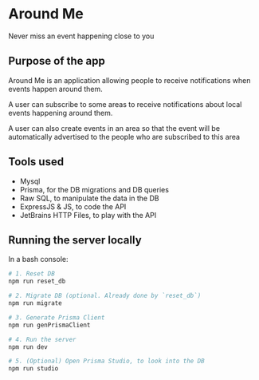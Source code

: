 # Around Me

Never miss an event happening close to you

## Purpose of the app

Around Me is an application allowing people to receive notifications when events happen around them.

A user can subscribe to some areas to receive notifications about local events happening around them.

A user can also create events in an area so that the event will be automatically advertised to the people who are
subscribed to this area

## Tools used

- Mysql
- Prisma, for the DB migrations and DB queries
- Raw SQL, to manipulate the data in the DB
- ExpressJS & JS, to code the API
- JetBrains HTTP Files, to play with the API

## Running the server locally

In a bash console:
```bash
# 1. Reset DB
npm run reset_db

# 2. Migrate DB (optional. Already done by `reset_db`)
npm run migrate

# 3. Generate Prisma Client
npm run genPrismaClient

# 4. Run the server
npm run dev

# 5. (Optional) Open Prisma Studio, to look into the DB
npm run studio
```


